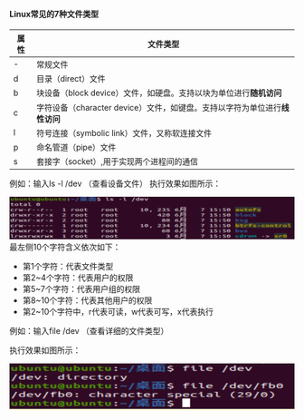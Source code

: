 #### Linux常见的7种文件类型 
|属性|文件类型|
|---|---|
|-|常规文件|
|d|目录（direct）文件|
|b|块设备（block device）文件，如硬盘。支持以块为单位进行**随机访问**|
|c|字符设备（character device）文件，如键盘。支持以字符为单位进行**线性访问**|
|l|符号连接（symbolic link）文件，又称软连接文件|
|p|命名管道（pipe）文件|
|s|套接字（socket）,用于实现两个进程间的通信|

例如：输入ls -l /dev （查看设备文件） 
执行效果如图所示：

![查看文件类型图](https://github.com/NIANBAIFOX/Linux-/blob/main/%E7%AC%AC%E4%BA%8C%E7%AB%A0/%E5%9B%BE%E7%89%87/%E6%9F%A5%E7%9C%8B%E6%96%87%E4%BB%B6%E7%B1%BB%E5%9E%8B.png)
最左侧10个字符含义依次如下：  
* 第1个字符：代表文件类型
* 第2~4个字符：代表用户的权限
* 第5~7个字符：代表用户组的权限
* 第8~10个字符：代表其他用户的权限
* 第2~10个字符中，r代表可读，w代表可写，x代表执行

例如：输入file /dev  （查看详细的文件类型）
  
执行效果如图所示：
  
![查看详细的文件类型](https://github.com/NIANBAIFOX/Linux-/blob/main/%E7%AC%AC%E4%BA%8C%E7%AB%A0/%E5%9B%BE%E7%89%87/%E6%9F%A5%E7%9C%8B%E8%AF%A6%E7%BB%86%E6%96%87%E4%BB%B6%E7%B1%BB%E5%9E%8B.png)
